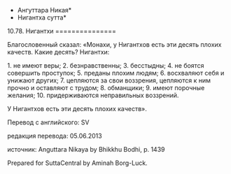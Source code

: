 * Ангуттара Никая*
* Нигантха сутта*

10\.78\. Нигантхи
\=\=\=\=\=\=\=\=\=\=\=\=\=\=\=

Благословенный сказал: «Монахи, у Нигантхов есть эти десять плохих качеств\. Какие десять? Нигантхи:

1\. не имеют веры;
2\. безнравственны;
3\. бесстыдны;
4\. не боятся совершить проступок;
5\. преданы плохим людям;
6\. восхваляют себя и унижают других;
7\. цепляются за свои воззрения, цепляются к ним прочно и оставляют с трудом;
8\. обманщики;
9\. имеют порочные желания;
10\. придерживаются неправильных воззрений\.

У Нигантхов есть эти десять плохих качеств»\.

Перевод с английского: SV

редакция перевода: 05\.06\.2013

источник: Anguttara Nikaya by Bhikkhu Bodhi, p\. 1439

Prepared for SuttaCentral by Aminah Borg\-Luck\.